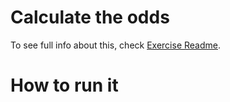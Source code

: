 # Calculate the odds

To see full info about this, check [Exercise Readme]('./docs/README.md').

# How to run it
